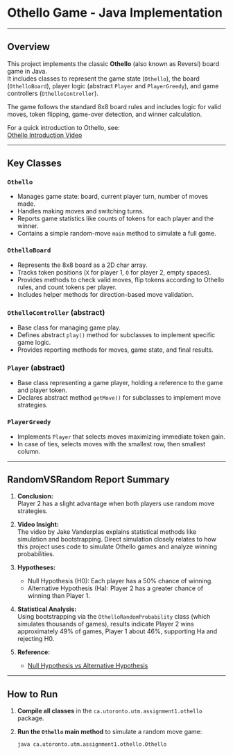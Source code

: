 # Othello Game - Java Implementation  

---

## Overview

This project implements the classic **Othello** (also known as Reversi) board game in Java.  
It includes classes to represent the game state (`Othello`), the board (`OthelloBoard`), player logic (abstract `Player` and `PlayerGreedy`), and game controllers (`OthelloController`).  

The game follows the standard 8x8 board rules and includes logic for valid moves, token flipping, game-over detection, and winner calculation.

For a quick introduction to Othello, see:  
[Othello Introduction Video](https://www.youtube.com/watch?v=Ol3Id7xYsY4)

---

## Key Classes

### `Othello`  
- Manages game state: board, current player turn, number of moves made.  
- Handles making moves and switching turns.  
- Reports game statistics like counts of tokens for each player and the winner.  
- Contains a simple random-move `main` method to simulate a full game.

### `OthelloBoard`  
- Represents the 8x8 board as a 2D char array.  
- Tracks token positions (`X` for player 1, `O` for player 2, empty spaces).  
- Provides methods to check valid moves, flip tokens according to Othello rules, and count tokens per player.  
- Includes helper methods for direction-based move validation.

### `OthelloController` (abstract)  
- Base class for managing game play.  
- Defines abstract `play()` method for subclasses to implement specific game logic.  
- Provides reporting methods for moves, game state, and final results.

### `Player` (abstract)  
- Base class representing a game player, holding a reference to the game and player token.  
- Declares abstract method `getMove()` for subclasses to implement move strategies.

### `PlayerGreedy`  
- Implements `Player` that selects moves maximizing immediate token gain.  
- In case of ties, selects moves with the smallest row, then smallest column.

---

## RandomVSRandom Report Summary

1. **Conclusion:**  
   Player 2 has a slight advantage when both players use random move strategies.

2. **Video Insight:**  
   The video by Jake Vanderplas explains statistical methods like simulation and bootstrapping. Direct simulation closely relates to how this project uses code to simulate Othello games and analyze winning probabilities.

3. **Hypotheses:**  
   - Null Hypothesis (H0): Each player has a 50% chance of winning.  
   - Alternative Hypothesis (Ha): Player 2 has a greater chance of winning than Player 1.

4. **Statistical Analysis:**  
   Using bootstrapping via the `OthelloRandomProbability` class (which simulates thousands of games), results indicate Player 2 wins approximately 49% of games, Player 1 about 46%, supporting Ha and rejecting H0.

5. **Reference:**  
   - [Null Hypothesis vs Alternative Hypothesis](https://www.thoughtco.com/null-hypothesis-vs-alternative-hypothesis-3126413)

---

## How to Run

1. **Compile all classes** in the `ca.utoronto.utm.assignment1.othello` package.

2. **Run the `Othello` main method** to simulate a random move game:  
   ```bash
   java ca.utoronto.utm.assignment1.othello.Othello
